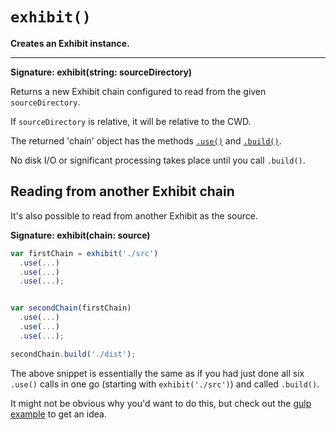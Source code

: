 # `exhibit()`

**Creates an Exhibit instance.**

---

**Signature: exhibit(string: sourceDirectory)**

Returns a new Exhibit chain configured to read from the given `sourceDirectory`.

If `sourceDirectory` is relative, it will be relative to the CWD.

The returned 'chain' object has the methods [`.use()`](use.md) and [`.build()`](build.md).

No disk I/O or significant processing takes place until you call `.build()`.

## Reading from another Exhibit chain

It's also possible to read from another Exhibit as the source.

**Signature: exhibit(chain: source)**


```js
var firstChain = exhibit('./src')
  .use(...)
  .use(...)
  .use(...);


var secondChain(firstChain)
  .use(...)
  .use(...)
  .use(...);

secondChain.build('./dist');
```

The above snippet is essentially the same as if you had just done all six `.use()` calls in one go (starting with `exhibit('./src')`) and called `.build()`.

It might not be obvious why you'd want to do this, but check out the [gulp example](../../examples/3-with-gulp) to get an idea.
